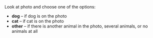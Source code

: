 Look at photo and choose one of the options:

- **dog** – if dog is on the photo
- **cat** – if cat is on the photo
- **other** – if there is another animal in the photo, several animals, or no animals at all
